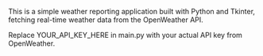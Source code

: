 This is a simple weather reporting application built with Python and Tkinter, fetching real-time weather data from the OpenWeather API.

Replace YOUR_API_KEY_HERE in main.py with your actual API key from OpenWeather.

